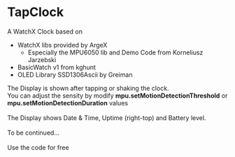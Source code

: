 # TapClock
A WatchX Clock based on 
* WatchX libs provided by ArgeX
  * Especially the MPU6050 lib and Demo Code from Korneliusz Jarzebski
* BasicWatch v1 from kghunt
* OLED Library SSD1306Ascii by Greiman

The Display is shown after tapping or shaking the clock.<br>
You can adjust the sensity by modify **mpu.setMotionDetectionThreshold** or **mpu.setMotionDetectionDuration** values<br>
<br>
The Display shows Date & Time, Uptime (right-top) and Battery level.<br>
<br>
To be continued...<br>
<br>
Use the code for free


